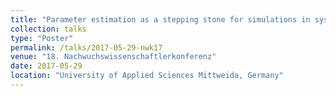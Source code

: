 ```yaml
---
title: "Parameter estimation as a stepping stone for simulations in systems biology"
collection: talks
type: "Poster"
permalink: /talks/2017-05-29-nwk17
venue: "18. Nachwuchswissenschaftlerkonferenz"
date: 2017-05-29
location: "University of Applied Sciences Mittweida, Germany"
---
```

